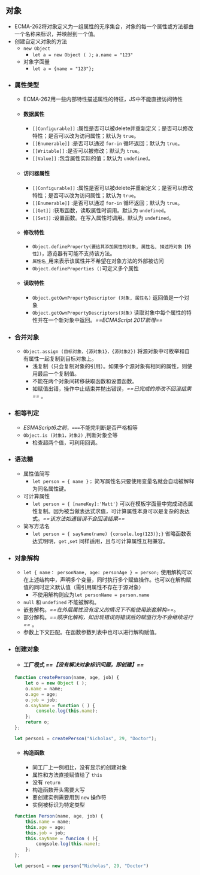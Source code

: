 ## 对象
- ECMA-262将对象定义为一组属性的无序集合，对象的每一个属性或方法都由一个名称来标识，并映射到一个值。
- 创建自定义对象的方法
	- `new Object`
		- `let a = new Object ( );` `a.name = "123"`
	- 对象字面量
		- `let a = {name = "123"};`
- ### 属性类型
	- ECMA-262用一些内部特性描述属性的特征，JS中不能直接访问特性
	- #### 数据属性
		- `[[Configurable]]` :属性是否可以被delete并重新定义；是否可以修改特性；是否可以改为访问属性；默认为 `true`。
		- `[[Enumerable]]` :是否可以通过 `for-in` 循环返回；默认为 `true`。
		- `[[Writable]]` :是否可以被修改；默认为 `true`。
		- `[[Value]]` :包含属性实际的值；默认为 `undefined`。
	- #### 访问器属性
		- `[[Configurable]]` :属性是否可以被delete并重新定义；是否可以修改特性；是否可以改为访问属性；默认为 `true`。
		-  `[[Enumerable]]` :是否可以通过 `for-in` 循环返回；默认为 `true`。
		- `[[Get]]` :获取函数，读取属性时调用。默认为 `undefined`。
		- `[[Set]]` :设置函数。在写入属性时调用。默认为 `undefined`。
	- #### 修改特性
		- `Object.defineProperty(要给其添加属性的对象, 属性名, 描述符对象【特性】)`，游览器有可能不支持该方法。
		- `属性名_`用来表示该属性并不希望在对象方法的外部被访问
		- `Object.defineProperties ()`可定义多个属性
	- #### 读取特性
		- `Object.getOwnPropertyDescriptor (对象, 属性名)` 返回值是一个对象
		- `Object.getOwnPropertyDescriptors(对象)` 读取对象中每个属性的特性并在一个新对象中返回。*==ECMAScript 2017新增==*
- ### 合并对象
	- `Object.assign (目标对象，{源对象1}，{源对象2})` 将源对象中可枚举和自有属性一起复制到目标对象上。
		- 浅复制（只会复制对象的引用）。如果多个源对象有相同的属性，则使用最后一个复制值。
		- 不能在两个对象间转移获取函数和设置函数。
		- 如赋值出错，操作中止结束并抛出错误，*==已完成的修改不回滚结果==* 。
- ### 相等判定
	- *ESMAScript6之前*，`===`不能完判断是否严格相等
	- `Object.is (对象1，对象2)` ,判断对象全等
		- 检查超两个值，可利用回调。
- ### 语法糖
	- 属性值简写
		- `let person = { name }；` 简写属性名只要使用变量名就会自动被解释为同名属性键。
	- 可计算属性
		- `let person = { [nameKey]:'Matt'}` 可以在模板字面量中完成动态属性复制。因为被当做表达式求值，可计算属性本身可以是复杂的表达式。*==该方法如遇错误不会回滚结果==*
	- 简写方法名
		- `let person = { sayName(name) {console.log(123)};}` 省略函数表达式明明，`get` ,`set` 同样适用，且与可计算属性互相兼容。
- ### 对象解构
	- `let { name： personName, age: personAge } = person;` 使用解构可以在上述结构中，声明多个变量，同时执行多个赋值操作。也可以在解构赋值的同时定义默认值（需引用属性不存在于源对象）
		- 不使用解构则应为`let personName = person.name` 
	- `null` 和 `undefined` 不能被解构。
	- 嵌套解构。*==在外层属性没有定义的情况下不能使用嵌套解构==*。
	- 部分解构。*==顺序化解构，如出现错误则错误后的赋值行为不会继续进行==* 。
	- 参数上下文匹配。在函数参数列表中也可以进行解构赋值。
- ### 创建对象
	- #### 工厂模式 *==【没有解决对象标识问题，即创建】==*
	```jsx
	function createPerson(name, age, job) {
		let o = new Object ( );
		o.name = name;
		o.age = age;
		o.job = job;
		o.sayName = function ( ) {
			console.log(this.name);
		};
		return o;
	};
	
	let person1 = createPerson("Nicholas", 29, "Doctor");
	```
	- #### 构造函数
		- 同工厂上一例相比，没有显示的创建对象
		- 属性和方法直接赋值给了 `this`
		- 没有 `return`
		- 构造函数开头需要大写
		- 要创建实例需要用到 `new` 操作符
		- 实例被标识为特定类型
	```jsx
	function Person(name, age, job) {
		this.name = name;
		this.age = age;
		this.job = job;
		this.sayName = funcion ( ){
			congsole.log(this.name);
		};
	};
	
	let person1 = new person("Nicholas", 29, "Doctor")
	``` 
